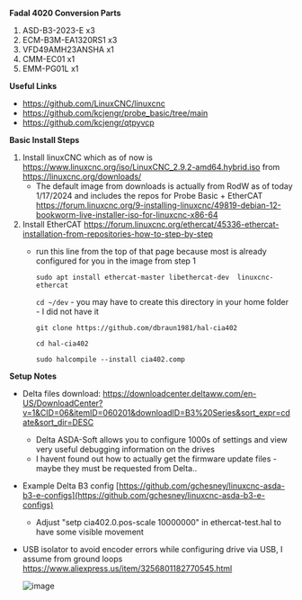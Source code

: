 **Fadal 4020 Conversion Parts**
  1. ASD-B3-2023-E x3
  2. ECM-B3M-EA1320RS1 x3
  3. VFD49AMH23ANSHA x1
  4. CMM-EC01 x1
  5. EMM-PG01L x1

**Useful Links**
* https://github.com/LinuxCNC/linuxcnc
* https://github.com/kcjengr/probe_basic/tree/main
* https://github.com/kcjengr/qtpyvcp
  
**Basic Install Steps**
1. Install linuxCNC which as of now is https://www.linuxcnc.org/iso/LinuxCNC_2.9.2-amd64.hybrid.iso from https://linuxcnc.org/downloads/
    * The default image from downloads is actually from RodW as of today 1/17/2024 and includes the repos for Probe Basic + EtherCAT https://forum.linuxcnc.org/9-installing-linuxcnc/49819-debian-12-bookworm-live-installer-iso-for-linuxcnc-x86-64
3. Install EtherCAT https://forum.linuxcnc.org/ethercat/45336-ethercat-installation-from-repositories-how-to-step-by-step
    * run this line from the top of that page because most is already configured for you in the image from step 1

      ``sudo apt install ethercat-master libethercat-dev  linuxcnc-ethercat``
      
      ``cd ~/dev`` - you may have to create this directory in your home folder - I did not have it
     
      ``git clone https://github.com/dbraun1981/hal-cia402``
     
      ``cd hal-cia402``
     
      ``sudo halcompile --install cia402.comp``

**Setup Notes**

* Delta files download: https://downloadcenter.deltaww.com/en-US/DownloadCenter?v=1&CID=06&itemID=060201&downloadID=B3%20Series&sort_expr=cdate&sort_dir=DESC
  *  Delta ASDA-Soft allows you to configure 1000s of settings and view very useful debugging information on the drives
  * I havent found out how to actually get the firmware update files - maybe they must be requested from Delta..

* Example Delta B3 config [https://github.com/gchesney/linuxcnc-asda-b3-e-configs](https://github.com/gchesney/linuxcnc-asda-b3-e-configs)

  * Adjust "setp cia402.0.pos-scale 10000000" in ethercat-test.hal to have some visible movement

* USB isolator to avoid encoder errors while configuring drive via USB, I assume from ground loops https://www.aliexpress.us/item/3256801182770545.html
  
  ![image](https://github.com/clowrey/LinuxCNC-Fadal4020/assets/6935928/0739d409-364d-4051-bb37-04512a0eb0d1)




